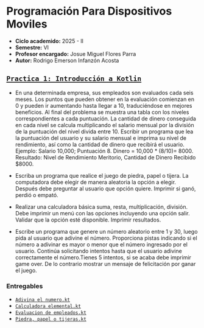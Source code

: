 # Programación Para Dispositivos Moviles
- **Ciclo academido:** 2025 - II
- **Semestre:** VI
- **Profesor encargado:** Josue Miguel Flores Parra
- **Autor:** Rodrigo Emerson Infanzón Acosta

## [`Practica 1: Introducción a Kotlin`](https://github.com/RodrigoStranger/dispositivos-moviles-25-1/tree/main/Practica%201%20-%20Introduccion%20a%20Kotlin)

- En una determinada empresa, sus empleados son evaluados cada seis meses. Los puntos que pueden obtener en la evaluación comienzan en 0 y pueden ir aumentando hasta llegar a 10, traduciéndose en mejores beneficios. Al final del problema se muestra una tabla con los niveles correspondientes a cada puntuación. La cantidad de dinero conseguida en cada nivel  se calcula multiplicando el salario mensual por la  división de la puntuación del nivel divida entre 10. Escribir un programa que lea la puntuación del usuario y su salario mensual e imprima su nivel de rendimiento, así como la cantidad de dinero que recibirá el usuario. Ejemplo: Salario 10,000; Puntuación 8. Dinero = 10,000 * (8/10)= 8000. Resultado: Nivel de Rendimiento Meritorio, Cantidad de Dinero Recibido $8000. 

- Escriba un programa que realice el juego de piedra, papel o tijera. La computadora debe elegir de manera aleatoria la opción a elegir. Después debe preguntar al usuario que opción quiere. Imprimir si ganó, perdió o empató.

- Realizar una calculadora  básica suma, resta, multiplicación, división. Debe imprimir un menú con las opciones incluyendo una opción salir. Validar que la opción esté disponible. Imprimir resultados.

- Escribe un programa que genere un número aleatorio entre 1 y 30, luego pida al usuario que adivine el número. Proporciona pistas indicando si el número a adivinar es mayor o menor que el número ingresado por el usuario. Continúa solicitando intentos hasta que el usuario adivine correctamente el número.Tienes 5 intentos, si se acaba debe imprimir game over. De lo contrario mostrar un mensaje de felicitación por ganar el juego.

### Entregables

- [`Adivina el numero.kt`](https://github.com/RodrigoStranger/dispositivos-moviles-25-1/blob/main/Practica%201%20-%20Introduccion%20a%20Kotlin/Adivina%20el%20numero.kt)
- [`Calculadora elemental.kt`](https://github.com/RodrigoStranger/dispositivos-moviles-25-1/blob/main/Practica%201%20-%20Introduccion%20a%20Kotlin/Calculadora%20elemental.kt)
- [`Evaluacion de empleados.kt`](https://github.com/RodrigoStranger/dispositivos-moviles-25-1/blob/main/Practica%201%20-%20Introduccion%20a%20Kotlin/Evaluacion%20de%20empleados.kt)
- [`Piedra, papel o tijeras.kt`](https://github.com/RodrigoStranger/dispositivos-moviles-25-1/blob/main/Practica%201%20-%20Introduccion%20a%20Kotlin/Piedra%2C%20papel%20o%20tijeras.kt)
